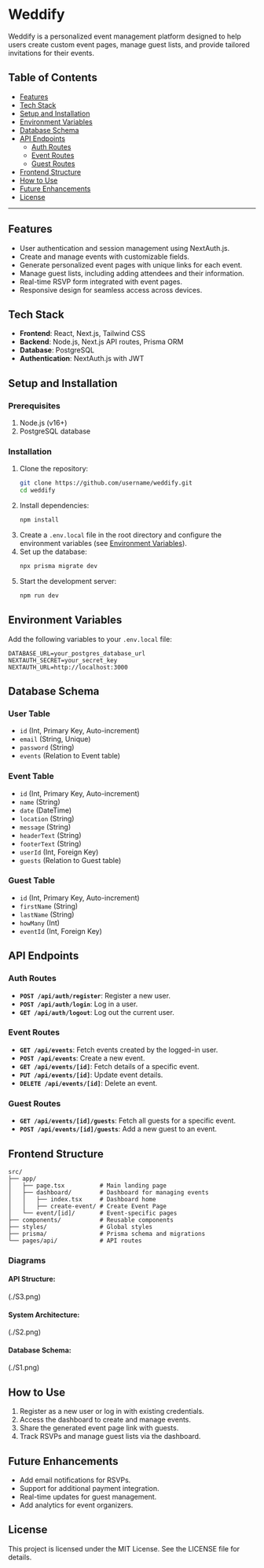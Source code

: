 # Weddify

Weddify is a personalized event management platform designed to help users create custom event pages, manage guest lists, and provide tailored invitations for their events.

## Table of Contents
- [Features](#features)
- [Tech Stack](#tech-stack)
- [Setup and Installation](#setup-and-installation)
- [Environment Variables](#environment-variables)
- [Database Schema](#database-schema)
- [API Endpoints](#api-endpoints)
  - [Auth Routes](#auth-routes)
  - [Event Routes](#event-routes)
  - [Guest Routes](#guest-routes)
- [Frontend Structure](#frontend-structure)
- [How to Use](#how-to-use)
- [Future Enhancements](#future-enhancements)
- [License](#license)

---

## Features
- User authentication and session management using NextAuth.js.
- Create and manage events with customizable fields.
- Generate personalized event pages with unique links for each event.
- Manage guest lists, including adding attendees and their information.
- Real-time RSVP form integrated with event pages.
- Responsive design for seamless access across devices.

## Tech Stack
- **Frontend**: React, Next.js, Tailwind CSS
- **Backend**: Node.js, Next.js API routes, Prisma ORM
- **Database**: PostgreSQL
- **Authentication**: NextAuth.js with JWT

## Setup and Installation
### Prerequisites
1. Node.js (v16+)
2. PostgreSQL database

### Installation
1. Clone the repository:
   ```bash
   git clone https://github.com/username/weddify.git
   cd weddify
   ```
2. Install dependencies:
   ```bash
   npm install
   ```
3. Create a `.env.local` file in the root directory and configure the environment variables (see [Environment Variables](#environment-variables)).
4. Set up the database:
   ```bash
   npx prisma migrate dev
   ```
5. Start the development server:
   ```bash
   npm run dev
   ```

## Environment Variables
Add the following variables to your `.env.local` file:
```env
DATABASE_URL=your_postgres_database_url
NEXTAUTH_SECRET=your_secret_key
NEXTAUTH_URL=http://localhost:3000
```

## Database Schema
### User Table
- `id` (Int, Primary Key, Auto-increment)
- `email` (String, Unique)
- `password` (String)
- `events` (Relation to Event table)

### Event Table
- `id` (Int, Primary Key, Auto-increment)
- `name` (String)
- `date` (DateTime)
- `location` (String)
- `message` (String)
- `headerText` (String)
- `footerText` (String)
- `userId` (Int, Foreign Key)
- `guests` (Relation to Guest table)

### Guest Table
- `id` (Int, Primary Key, Auto-increment)
- `firstName` (String)
- `lastName` (String)
- `howMany` (Int)
- `eventId` (Int, Foreign Key)

## API Endpoints
### Auth Routes
- **`POST /api/auth/register`**: Register a new user.
- **`POST /api/auth/login`**: Log in a user.
- **`GET /api/auth/logout`**: Log out the current user.

### Event Routes
- **`GET /api/events`**: Fetch events created by the logged-in user.
- **`POST /api/events`**: Create a new event.
- **`GET /api/events/[id]`**: Fetch details of a specific event.
- **`PUT /api/events/[id]`**: Update event details.
- **`DELETE /api/events/[id]`**: Delete an event.

### Guest Routes
- **`GET /api/events/[id]/guests`**: Fetch all guests for a specific event.
- **`POST /api/events/[id]/guests`**: Add a new guest to an event.

## Frontend Structure
```
src/
├── app/
│   ├── page.tsx          # Main landing page
│   ├── dashboard/        # Dashboard for managing events
│   │   ├── index.tsx     # Dashboard home
│   │   ├── create-event/ # Create Event Page
│   └── event/[id]/       # Event-specific pages
├── components/           # Reusable components
├── styles/               # Global styles
├── prisma/               # Prisma schema and migrations
└── pages/api/            # API routes
```

### Diagrams


#### API Structure:
(./S3.png)

#### System Architecture:
(./S2.png)

#### Database Schema:
(./S1.png)

## How to Use
1. Register as a new user or log in with existing credentials.
2. Access the dashboard to create and manage events.
3. Share the generated event page link with guests.
4. Track RSVPs and manage guest lists via the dashboard.

## Future Enhancements
- Add email notifications for RSVPs.
- Support for additional payment integration.
- Real-time updates for guest management.
- Add analytics for event organizers.

## License
This project is licensed under the MIT License. See the LICENSE file for details.

